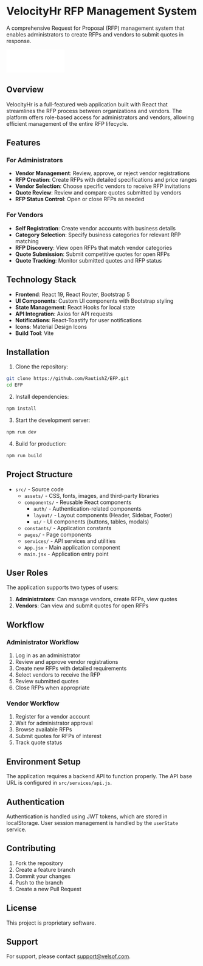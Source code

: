 # VelocityHr RFP Management System

A comprehensive Request for Proposal (RFP) management system that enables administrators to create RFPs and vendors to submit quotes in response.

![VelocityHr Logo](./src/assets/images/velocity_logo.png)

## Overview

VelocityHr is a full-featured web application built with React that streamlines the RFP process between organizations and vendors. The platform offers role-based access for administrators and vendors, allowing efficient management of the entire RFP lifecycle.

## Features

### For Administrators

- **Vendor Management**: Review, approve, or reject vendor registrations
- **RFP Creation**: Create RFPs with detailed specifications and price ranges
- **Vendor Selection**: Choose specific vendors to receive RFP invitations
- **Quote Review**: Review and compare quotes submitted by vendors
- **RFP Status Control**: Open or close RFPs as needed

### For Vendors

- **Self Registration**: Create vendor accounts with business details
- **Category Selection**: Specify business categories for relevant RFP matching
- **RFP Discovery**: View open RFPs that match vendor categories
- **Quote Submission**: Submit competitive quotes for open RFPs
- **Quote Tracking**: Monitor submitted quotes and RFP status

## Technology Stack

- **Frontend**: React 19, React Router, Bootstrap 5
- **UI Components**: Custom UI components with Bootstrap styling
- **State Management**: React Hooks for local state
- **API Integration**: Axios for API requests
- **Notifications**: React-Toastify for user notifications
- **Icons**: Material Design Icons
- **Build Tool**: Vite

## Installation

1. Clone the repository:

```bash
git clone https://github.com/RautishZ/EFP.git
cd EFP
```

2. Install dependencies:

```bash
npm install
```

3. Start the development server:

```bash
npm run dev
```

4. Build for production:

```bash
npm run build
```

## Project Structure

- `src/` - Source code
  - `assets/` - CSS, fonts, images, and third-party libraries
  - `components/` - Reusable React components
    - `auth/` - Authentication-related components
    - `layout/` - Layout components (Header, Sidebar, Footer)
    - `ui/` - UI components (buttons, tables, modals)
  - `constants/` - Application constants
  - `pages/` - Page components
  - `services/` - API services and utilities
  - `App.jsx` - Main application component
  - `main.jsx` - Application entry point

## User Roles

The application supports two types of users:

1. **Administrators**: Can manage vendors, create RFPs, view quotes
2. **Vendors**: Can view and submit quotes for open RFPs

## Workflow

### Administrator Workflow

1. Log in as an administrator
2. Review and approve vendor registrations
3. Create new RFPs with detailed requirements
4. Select vendors to receive the RFP
5. Review submitted quotes
6. Close RFPs when appropriate

### Vendor Workflow

1. Register for a vendor account
2. Wait for administrator approval
3. Browse available RFPs
4. Submit quotes for RFPs of interest
5. Track quote status

## Environment Setup

The application requires a backend API to function properly. The API base URL is configured in `src/services/api.js`.

## Authentication

Authentication is handled using JWT tokens, which are stored in localStorage. User session management is handled by the `userState` service.

## Contributing

1. Fork the repository
2. Create a feature branch
3. Commit your changes
4. Push to the branch
5. Create a new Pull Request

## License

This project is proprietary software.

## Support

For support, please contact support@velsof.com.
